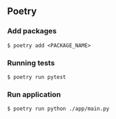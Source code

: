 ## Poetry

### Add packages
```shell
$ poetry add <PACKAGE_NAME>
```

### Running tests
```shell
$ poetry run pytest
```

### Run application
```shell
$ poetry run python ./app/main.py
```